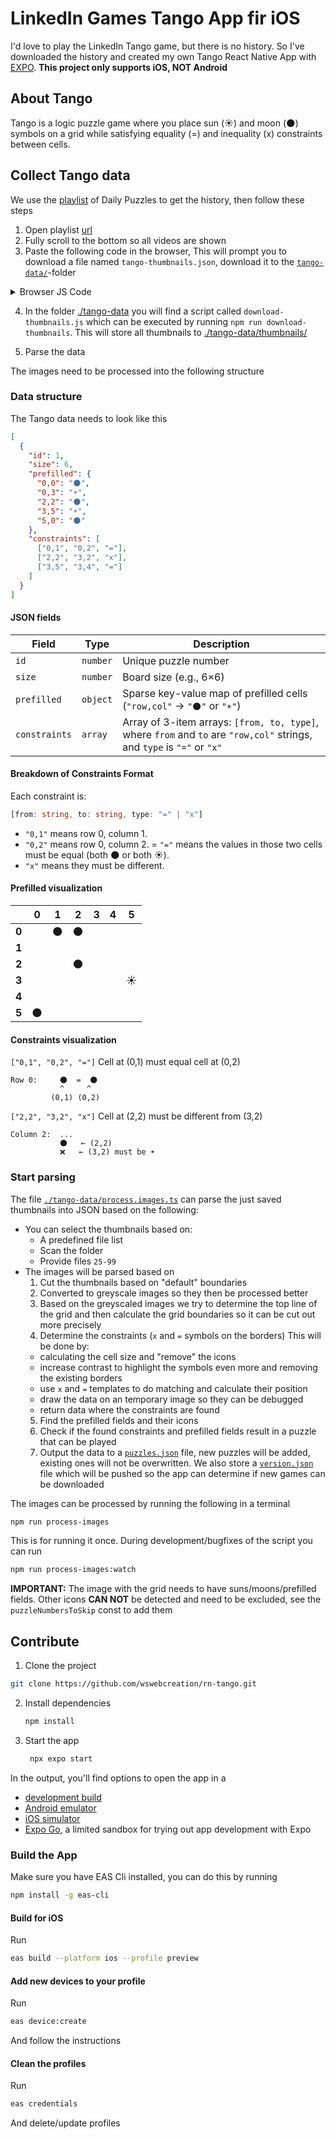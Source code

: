 # LinkedIn Games Tango App fir iOS

I'd love to play the LinkedIn Tango game, but there is no history. So I've downloaded the history and created my own Tango React Native App with [EXPO](https://expo.dev/). **This project only supports iOS, NOT Android**

## About Tango
Tango is a logic puzzle game where you place sun (☀️) and moon (🌑) symbols on a grid while satisfying equality (=) and inequality (x) constraints between cells.

## Collect Tango data

We use the [playlist](https://www.youtube.com/playlist?list=PLLE2dY85AtnfSpGLBlq9YQwxQQxLVi66w) of Daily Puzzles to get the history, then follow these steps

1. Open playlist [url](https://www.youtube.com/playlist?list=PLLE2dY85AtnfSpGLBlq9YQwxQQxLVi66w)
2. Fully scroll to the bottom so all videos are shown
3. Paste the following code in the browser, This will prompt you to download a file named `tango-thumbnails.json`, download it to the [`tango-data/`](./tango-data/)-folder

  <details>

  <summary>Browser JS Code</summary>

  ```js
  (() => {
    const entries = [...document.querySelectorAll('ytd-playlist-video-renderer')];

    const result = entries.map(el => {
      const link = el.querySelector('a#thumbnail')?.href || '';
      const match = link.match(/v=([\w-]+)/);
      const videoId = match ? match[1] : null;

      const indexEl = el.querySelector('#index');
      const index = indexEl ? parseInt(indexEl.textContent.trim(), 10) : null;

      if (!videoId || !index) return null;

      const padded = String(index).padStart(3, '0');
      return {
        number: padded,
        filename: `tango-${padded}.png`,
        url: `https://img.youtube.com/vi/${videoId}/maxresdefault.jpg`
      };
    }).filter(Boolean);

    const jsonStr = JSON.stringify(result, null, 2);
    const blob = new Blob([jsonStr], { type: 'application/json' });
    const a = document.createElement('a');

    a.href = URL.createObjectURL(blob);
    a.download = 'tango-thumbnails.json';
    a.style.display = 'none';
    document.body.appendChild(a);
    a.click();
    document.body.removeChild(a);

    console.log('✅ JSON file ready and download triggered');
  })();
  ```

  </details>

4. In the folder [./tango-data](./tango-data/) you will find a script called `download-thumbnails.js` which can be executed by running `npm run download-thumbnails`. This will store all thumbnails to [./tango-data/thumbnails/](./tango-data/thumbnails/)

5. Parse the data

The images need to be processed into the following structure

### Data structure

The Tango data needs to look like this

```json
[
  {
    "id": 1,
    "size": 6,
    "prefilled": {
      "0,0": "🌑",
      "0,3": "☀️",
      "2,2": "🌑",
      "3,5": "☀️",
      "5,0": "🌑"
    },
    "constraints": [
      ["0,1", "0,2", "="],
      ["2,2", "3,2", "x"],
      ["3,5", "3,4", "="]
    ]
  }
]
```

#### JSON fields

| Field | Type | Description|
| ----- | ---- | ---------- |
| `id` | `number` | Unique puzzle number |
| `size` | `number` | Board size (e.g., 6×6) |
| `prefilled` | `object` | Sparse key-value map of prefilled cells (`"row,col"` → `"🌑"` or `"☀️"`)                                                |
| `constraints` | `array`  | Array of 3-item arrays: `[from, to, type]`, where `from` and `to` are `"row,col"` strings, and `type` is `"="` or `"x"` |

#### Breakdown of Constraints Format

Each constraint is:

```ts
[from: string, to: string, type: "=" | "x"]
```

- `"0,1"` means row 0, column 1.
- `"0,2"` means row 0, column 2.
= `"="` means the values in those two cells must be equal (both 🌑 or both ☀️).
- `"x"` means they must be different.

#### Prefilled visualization

|       | **0**  | **1**  | **2**  | **3** | **4** | **5**  |
| ----- | -- | -- | -- | - | - | -- |
| **0** |    | 🌑 | 🌑 |   |   |    |
| **1** |    |    |    |   |   |    |
| **2** |    |    | 🌑 |   |   |    |
| **3** |    |    |    |   |   | ☀️ |
| **4** |    |    |    |   |   |    |
| **5** | 🌑 |    |    |   |   |    |

#### Constraints visualization

`["0,1", "0,2", "="]` Cell at (0,1) must equal cell at (0,2)

```
Row 0:     🌑  =  🌑
           ^     ^
         (0,1) (0,2)
```

`["2,2", "3,2", "x"]` Cell at (2,2) must be different from (3,2)

```
Column 2:  ...
           🌑   ← (2,2)
           ❌   ← (3,2) must be ☀️
```

### Start parsing

The file [`./tango-data/process.images.ts`](./tango-data/process.images.ts) can parse the just saved thumbnails into JSON based on the following:

- You can select the thumbnails based on:
  - A predefined file list
  - Scan the folder
  - Provide files `25-99`
- The images will be parsed based on
  1. Cut the thumbnails based on "default" boundaries
  2. Converted to greyscale images so they then be processed better
  3. Based on the greyscaled images we try to determine the top line of the grid and then calculate the grid boundaries so it can be cut out more precisely 
  4. Determine the constraints (`x` and `=` symbols on the borders) This will be done by:
    - calculating the cell size and "remove" the icons
    - increase contrast to highlight the symbols even more and removing the existing borders
    - use `x` and `=` templates to do matching and calculate their position
    - draw the data on an temporary image so they can be debugged
    - return data where the constraints are found
  5. Find the prefilled fields and their icons
  6. Check if the found constraints and prefilled fields result in a puzzle that can be played
  7. Output the data to a [`puzzles.json`](./app-data/puzzles.json) file, new puzzles will be added, existing ones will not be overwritten. We also store a [`version.json`](./app-data/version.json) file which will be pushed so the app can determine if new games can be downloaded

The images can be processed by running the following in a terminal

```bash
npm run process-images
```

This is for running it once. During development/bugfixes of the script you can run

```bash
npm run process-images:watch
```

**IMPORTANT:** The image with the grid needs to have suns/moons/prefilled fields. Other icons **CAN NOT** be detected and need to be excluded, see the `puzzleNumbersToSkip` const to add them

## Contribute

1. Clone the project

  ```bash
  git clone https://github.com/wswebcreation/rn-tango.git
  ```

2. Install dependencies

   ```bash
   npm install
   ```

3. Start the app

   ```bash
    npx expo start
   ```

In the output, you'll find options to open the app in a

- [development build](https://docs.expo.dev/develop/development-builds/introduction/)
- [Android emulator](https://docs.expo.dev/workflow/android-studio-emulator/)
- [iOS simulator](https://docs.expo.dev/workflow/ios-simulator/)
- [Expo Go](https://expo.dev/go), a limited sandbox for trying out app development with Expo

### Build the App

Make sure you have EAS Cli installed, you can do this by running

```bash
npm install -g eas-cli
```

#### Build for iOS

Run 

```bash
eas build --platform ios --profile preview
```

#### Add new devices to your profile

Run

```sh
eas device:create
```

And follow the instructions

#### Clean the profiles

Run

```sh
eas credentials 
```

And delete/update profiles